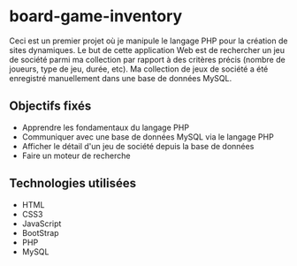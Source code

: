 # board-game-inventory

Ceci est un premier projet où je manipule le langage PHP pour la création de sites dynamiques. Le but de cette application Web est de rechercher un jeu de société parmi ma collection par rapport à des critères précis (nombre de joueurs, type de jeu, durée, etc). Ma collection de jeux de société a été enregistré manuellement dans une base de données MySQL.

## Objectifs fixés

- Apprendre les fondamentaux du langage PHP
- Communiquer avec une base de données MySQL via le langage PHP
- Afficher le détail d'un jeu de société depuis la base de données
- Faire un moteur de recherche

## Technologies utilisées

- HTML
- CSS3
- JavaScript
- BootStrap
- PHP
- MySQL